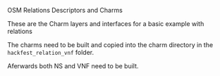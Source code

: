 OSM Relations Descriptors and Charms

These are the Charm layers and interfaces for a basic example with relations

The charms need to be built and copied into the charm directory in the `hackfest_relation_vnf` folder.

Aferwards both NS and VNF need to be built.

